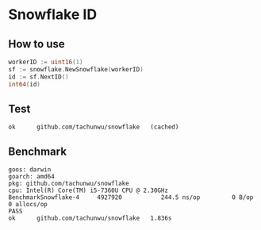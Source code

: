# Snowflake ID
## How to use
```go
workerID := uint16(1)
sf := snowflake.NewSnowflake(workerID)
id := sf.NextID()
int64(id)

```
## Test
```shell
ok  	github.com/tachunwu/snowflake	(cached)
```
## Benchmark
```shell
goos: darwin
goarch: amd64
pkg: github.com/tachunwu/snowflake
cpu: Intel(R) Core(TM) i5-7360U CPU @ 2.30GHz
BenchmarkSnowflake-4   	 4927920	       244.5 ns/op	       0 B/op	       0 allocs/op
PASS
ok  	github.com/tachunwu/snowflake	1.836s
```
